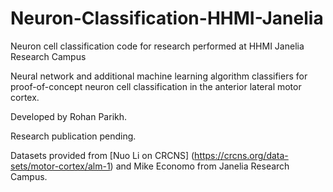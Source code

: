 # Neuron-Classification-HHMI-Janelia
Neuron cell classification code for research performed at HHMI Janelia Research Campus

Neural network and additional machine learning algorithm classifiers for proof-of-concept neuron cell classification in the anterior lateral motor cortex.

Developed by Rohan Parikh.

Research publication pending.

Datasets provided from [Nuo Li on CRCNS] (https://crcns.org/data-sets/motor-cortex/alm-1) and Mike Economo from Janelia Research Campus.
